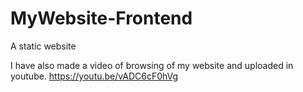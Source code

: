 # MyWebsite-Frontend
A static website

I have also made a video of browsing of my website and uploaded in youtube.
https://youtu.be/vADC6cF0hVg
